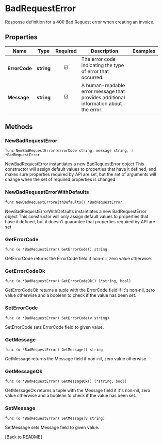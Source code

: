 # BadRequestError
Response definition for a 400 Bad Request error when creating an invoice.

## Properties
| Name | Type | Required | Description | Examples |
|------------|:-------------:|:-------------:|-------------|:-------------:|
| **ErrorCode** | **string** | ☑️ | The error code indicating the type of error that occurred. |  |
| **Message** | **string** | ☑️ | A human-readable error message that provides additional information about the error. |  |

## Methods

### NewBadRequestError

`func NewBadRequestError(errorCode string, message string, ) *BadRequestError`

NewBadRequestError instantiates a new BadRequestError object
This constructor will assign default values to properties that have it defined,
and makes sure properties required by API are set, but the set of arguments
will change when the set of required properties is changed

### NewBadRequestErrorWithDefaults

`func NewBadRequestErrorWithDefaults() *BadRequestError`

NewBadRequestErrorWithDefaults instantiates a new BadRequestError object
This constructor will only assign default values to properties that have it defined,
but it doesn't guarantee that properties required by API are set

### GetErrorCode

`func (o *BadRequestError) GetErrorCode() string`

GetErrorCode returns the ErrorCode field if non-nil, zero value otherwise.

### GetErrorCodeOk

`func (o *BadRequestError) GetErrorCodeOk() (*string, bool)`

GetErrorCodeOk returns a tuple with the ErrorCode field if it's non-nil, zero value otherwise
and a boolean to check if the value has been set.

### SetErrorCode

`func (o *BadRequestError) SetErrorCode(v string)`

SetErrorCode sets ErrorCode field to given value.


### GetMessage

`func (o *BadRequestError) GetMessage() string`

GetMessage returns the Message field if non-nil, zero value otherwise.

### GetMessageOk

`func (o *BadRequestError) GetMessageOk() (*string, bool)`

GetMessageOk returns a tuple with the Message field if it's non-nil, zero value otherwise
and a boolean to check if the value has been set.

### SetMessage

`func (o *BadRequestError) SetMessage(v string)`

SetMessage sets Message field to given value.



[[Back to README]](../../README.md)



